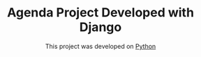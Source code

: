 <h1 align="center">Agenda Project Developed with Django</h1>

<p align="center">This project was developed on <a href="https://www.udemy.com/course/python-3-do-zero-ao-avancado/" target="_blank">Python</a></p>

